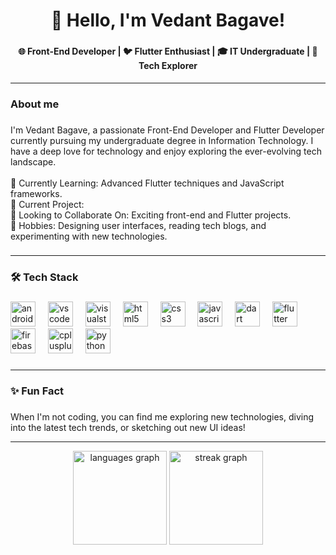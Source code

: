 <h1 align="center">👋 Hello, I'm Vedant Bagave!</h1>

###

<h4 align="center">🌐 Front-End Developer | 🐦 Flutter Enthusiast | 🎓 IT Undergraduate | 🚀 Tech Explorer</h4>


---

<h3 align="left">About me</h3>

###

<p align="left">I'm Vedant Bagave, a passionate Front-End Developer and Flutter Developer currently pursuing my undergraduate degree in Information Technology. I have a deep love for technology and enjoy exploring the ever-evolving tech landscape.<br><br> 🌱 Currently Learning: Advanced Flutter techniques and JavaScript frameworks.<br>🔭 Current Project: <br>🤝 Looking to Collaborate On: Exciting front-end and Flutter projects.<br>🎨 Hobbies: Designing user interfaces, reading tech blogs, and experimenting with new technologies.</p>

###
---

<h3 align="left">🛠️ Tech Stack</h3>

###

<div align="left">
  <img src="https://skillicons.dev/icons?i=androidstudio" height="40" alt="androidstudio logo"  />
  <img width="12" />
  <img src="https://skillicons.dev/icons?i=vscode" height="40" alt="vscode logo"  />
  <img width="12" />
  <img src="https://skillicons.dev/icons?i=visualstudio" height="40" alt="visualstudio logo"  />
  <img width="12" />
  <img src="https://skillicons.dev/icons?i=html" height="40" alt="html5 logo"  />
  <img width="12" />
  <img src="https://skillicons.dev/icons?i=css" height="40" alt="css3 logo"  />
  <img width="12" />
  <img src="https://skillicons.dev/icons?i=js" height="40" alt="javascript logo"  />
  <img width="12" />
  <img src="https://skillicons.dev/icons?i=dart" height="40" alt="dart logo"  />
  <img width="12" />
  <img src="https://skillicons.dev/icons?i=flutter" height="40" alt="flutter logo"  />
  <img width="12" />
  <img src="https://skillicons.dev/icons?i=firebase" height="40" alt="firebase logo"  />
  <img width="12" />
  <img src="https://skillicons.dev/icons?i=cpp" height="40" alt="cplusplus logo"  />
  <img width="12" />
  <img src="https://skillicons.dev/icons?i=py" height="40" alt="python logo"  />
</div>

###
---
<h3 align="left">✨ Fun Fact</h3>

###

<p align="left">When I'm not coding, you can find me exploring new technologies, diving into the latest tech trends, or sketching out new UI ideas!</p>


---
<div align="center">
  
  <img src="https://github-readme-stats.vercel.app/api/top-langs?username=VEDANTBAGAVE&locale=en&hide_title=false&layout=compact&card_width=320&langs_count=5&theme=dracula&hide_border=false&order=2" height="150" alt="languages graph"  />
  <img src="https://streak-stats.demolab.com?user=VEDANTBAGAVE&locale=en&mode=daily&theme=dracula&hide_border=false&border_radius=5&order=3" height="150" alt="streak graph"  />
</div>

###
